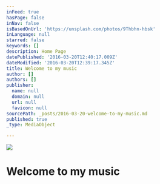 ```yaml
---
inFeed: true
hasPage: false
inNav: false
isBasedOnUrl: 'https://unsplash.com/photos/9Thbhn-hbsk'
inLanguage: null
starred: false
keywords: []
description: Home Page
datePublished: '2016-03-20T12:40:17.009Z'
dateModified: '2016-03-20T12:39:17.345Z'
title: Welcome to my music
author: []
authors: []
publisher:
  name: null
  domain: null
  url: null
  favicon: null
sourcePath: _posts/2016-03-20-welcome-to-my-music.md
published: true
_type: MediaObject

---
```

![](https://s3-us-west-2.amazonaws.com/the-grid-img/p/d63739449bef38a1b1ba052ce78eabc094f4ed9c.jpg)

# Welcome to my music